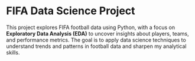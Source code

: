 # FIFA Data Science Project

This project explores FIFA football data using Python, with a focus on **Exploratory Data Analysis (EDA)** to uncover insights about players, teams, and performance metrics. The goal is to apply data science techniques to understand trends and patterns in football data and sharpen my analytical skills.



